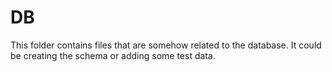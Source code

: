 DB
==

This folder contains files that are somehow related to the database. It could be creating the schema or adding some test data.

